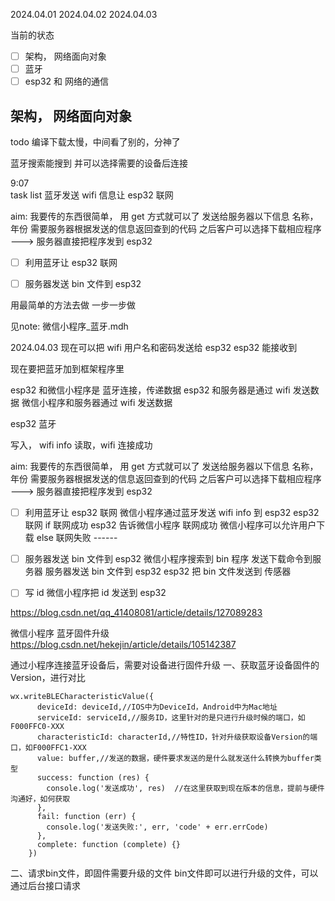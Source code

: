 2024.04.01
2024.04.02
2024.04.03

当前的状态

- [ ] 架构， 网络面向对象
- [ ] 蓝牙
- [ ] esp32 和 网络的通信

## 架构， 网络面向对象

todo
编译下载太慢，中间看了别的，分神了

蓝牙搜索能搜到
并可以选择需要的设备后连接

9:07   
task list
蓝牙发送 wifi 信息让 esp32 联网

aim:
我要传的东西很简单， 用 get 方式就可以了
发送给服务器以下信息
名称，年份
需要服务器根据发送的信息返回查到的代码
之后客户可以选择下载相应程序
---> 服务器直接把程序发到 esp32


- [ ] 利用蓝牙让 esp32 联网
- [ ] 服务器发送 bin 文件到 esp32


用最简单的方法去做
一步一步做


见note: 微信小程序_蓝牙.mdh



2024.04.03
现在可以把 wifi 用户名和密码发送给 esp32
esp32 能接收到

现在要把蓝牙加到框架程序里



esp32 和微信小程序是 蓝牙连接，传递数据
esp32 和服务器是通过 wifi 发送数据
微信小程序和服务器通过 wifi 发送数据


esp32 蓝牙

写入， wifi info
读取，wifi 连接成功


aim:
我要传的东西很简单， 用 get 方式就可以了
发送给服务器以下信息
名称，年份
需要服务器根据发送的信息返回查到的代码
之后客户可以选择下载相应程序
---> 服务器直接把程序发到 esp32

- [ ] 利用蓝牙让 esp32 联网
微信小程序通过蓝牙发送 wifi info 到 esp32 
esp32 联网
    if 联网成功
        esp32 告诉微信小程序 联网成功
        微信小程序可以允许用户下载
    else 联网失败
        ------

- [ ] 服务器发送 bin 文件到 esp32
微信小程序搜索到 bin 程序
发送下载命令到服务器
服务器发送 bin 文件到 esp32
esp32 把 bin 文件发送到 传感器

- [ ] 写 id
微信小程序把 id 发送到 esp32

https://blog.csdn.net/qq_41408081/article/details/127089283


微信小程序 蓝牙固件升级
https://blog.csdn.net/hekejin/article/details/105142387

通过小程序连接蓝牙设备后，需要对设备进行固件升级
一、获取蓝牙设备固件的Version，进行对比
```
wx.writeBLECharacteristicValue({
      deviceId: deviceId,//IOS中为DeviceId，Android中为Mac地址
      serviceId: serviceId,//服务ID，这里针对的是只进行升级时候的端口，如F000FFC0-XXX
      characteristicId: characterId,//特性ID，针对升级获取设备Version的端口，如F000FFC1-XXX
      value: buffer,//发送的数据，硬件要求发送的是什么就发送什么转换为buffer类型
      success: function (res) {
        console.log('发送成功', res)  //在这里获取到现在版本的信息，提前与硬件沟通好，如何获取
      },
      fail: function (err) {
        console.log('发送失败:', err, 'code' + err.errCode)
      },
      complete: function (complete) {}
    })

```
二、请求bin文件，即固件需要升级的文件
bin文件即可以进行升级的文件，可以通过后台接口请求


